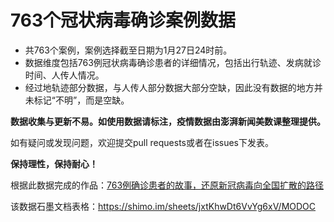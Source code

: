 # 763个冠状病毒确诊案例数据

* 共763个案例，案例选择截至日期为1月27日24时前。
* 数据维度包括763例冠状病毒确诊患者的详细情况，包括出行轨迹、发病就诊时间、人传人情况。
* 经过地轨迹部分数据，与人传人部分数据大部分空缺，因此没有数据的地方并未标记“不明”，而是空缺。

**数据收集与更新不易。如使用数据请标注，疫情数据由澎湃新闻美数课整理提供。**

如有疑问或发现问题，欢迎提交pull requests或者在issues下发表。

**保持理性，保持耐心！**

根据此数据完成的作品：[763例确诊患者的故事，还原新冠病毒向全国扩散的路径](https://www.thepaper.cn/newsDetail_forward_5719018)

该数据石墨文档表格：https://shimo.im/sheets/jxtKhwDt6VvYg6xV/MODOC
